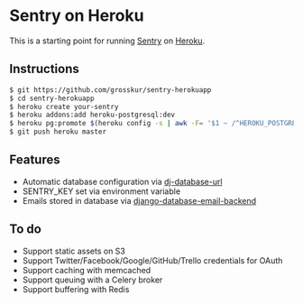 # Sentry on Heroku

This is a starting point for running
[Sentry](https://github.com/getsentry/sentry "Sentry") on
[Heroku](https://www.heroku.com/ "Heroku").

## Instructions

```bash
$ git https://github.com/grosskur/sentry-herokuapp
$ cd sentry-herokuapp
$ heroku create your-sentry
$ heroku addons:add heroku-postgresql:dev
$ heroku pg:promote $(heroku config -s | awk -F= '$1 ~ /^HEROKU_POSTGRESQL_[A-Z]+_URL$/ {print $1}')
$ git push heroku master
```

## Features

* Automatic database configuration via
  [dj-database-url](https://github.com/kennethreitz/dj-database-url "dj-database-url")
* SENTRY_KEY set via environment variable
* Emails stored in database via
  [django-database-email-backend](https://github.com/stefanfoulis/django-database-email-backend "django-database-email-backend")

## To do

* Support static assets on S3
* Support Twitter/Facebook/Google/GitHub/Trello credentials for OAuth
* Support caching with memcached
* Support queuing with a Celery broker
* Support buffering with Redis
